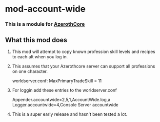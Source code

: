 # mod-account-wide

### This is a module for [AzerothCore](http://www.azerothcore.org)

## What this mod does

1. This mod will attempt to copy known profession skill levels and recipes to each alt when you log in.
2. This assumes that your Azerothcore server can support all professions on one character.
   
    worldserver.conf: MaxPrimaryTradeSkill = 11

3. For loggin add these entries to the worldserver.conf

    Appender.accountwide=2,5,1,AccountWide.log,a
    Logger.accountwide=4,Console Server accountwide

4. This is a super early release and hasn't been tested a lot.

